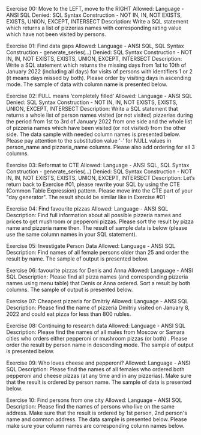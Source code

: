 Exercise 00: Move to the LEFT, move to the RIGHT
Allowed: Language - ANSI SQL
Denied: SQL Syntax Construction - NOT IN, IN, NOT EXISTS, EXISTS, UNION, EXCEPT, INTERSECT
Description: Write a SQL statement which returns a list of pizzerias names with corresponding rating value which have not been visited by persons.

Exercise 01: Find data gaps
Allowed: Language - ANSI SQL, SQL Syntax Construction - generate\_series(...)
Denied: SQL Syntax Construction - NOT IN, IN, NOT EXISTS, EXISTS, UNION, EXCEPT, INTERSECT
Description: Write a SQL statement which returns the missing days from 1st to 10th of January 2022 (including all days) for visits of persons with identifiers 1 or 2 (it means days missed by both). Please order by visiting days in ascending mode. The sample of data with column name is presented below.

Exercise 02: FULL means ‘completely filled’
Allowed: Language - ANSI SQL
Denied: SQL Syntax Construction - NOT IN, IN, NOT EXISTS, EXISTS, UNION, EXCEPT, INTERSECT
Description: Write a SQL statement that returns a whole list of person names visited (or not visited) pizzerias during the period from 1st to 3rd of January 2022 from one side and the whole list of pizzeria names which have been visited (or not visited) from the other side. The data sample with needed column names is presented below. Please pay attention to the substitution value ‘-’ for NULL values in person\_name and pizzeria\_name columns. Please also add ordering for all 3 columns.

Exercise 03: Reformat to CTE
Allowed: Language - ANSI SQL, SQL Syntax Construction - generate\_series(...)
Denied: SQL Syntax Construction - NOT IN, IN, NOT EXISTS, EXISTS, UNION, EXCEPT, INTERSECT
Description: Let’s return back to Exercise #01, please rewrite your SQL by using the CTE (Common Table Expression) pattern. Please move into the CTE part of your "day generator". The result should be similar like in Exercise #01

Exercise 04: Find favourite pizzas
Allowed: Language - ANSI SQL
Description: Find full information about all possible pizzeria names and prices to get mushroom or pepperoni pizzas. Please sort the result by pizza name and pizzeria name then. The result of sample data is below (please use the same column names in your SQL statement).

Exercise 05: Investigate Person Data
Allowed: Language - ANSI SQL
Description: Find names of all female persons older than 25 and order the result by name. The sample of output is presented below.

Exercise 06: favourite pizzas for Denis and Anna
Allowed: Language - ANSI SQL
Description: Please find all pizza names (and corresponding pizzeria names using menu table) that Denis or Anna ordered. Sort a result by both columns. The sample of output is presented below.

Exercise 07: Cheapest pizzeria for Dmitriy
Allowed: Language - ANSI SQL
Description: Please find the name of pizzeria Dmitriy visited on January 8, 2022 and could eat pizza for less than 800 rubles.

Exercise 08: Continuing to research data
Allowed: Language - ANSI SQL
Description: Please find the names of all males from Moscow or Samara cities who orders either pepperoni or mushroom pizzas (or both) . Please order the result by person name in descending mode. The sample of output is presented below.

Exercise 09: Who loves cheese and pepperoni?
Allowed: Language - ANSI SQL
Description: Please find the names of all females who ordered both pepperoni and cheese pizzas (at any time and in any pizzerias). Make sure that the result is ordered by person name. The sample of data is presented below.

Exercise 10: Find persons from one city
Allowed: Language - ANSI SQL
Description: Please find the names of persons who live on the same address. Make sure that the result is ordered by 1st person, 2nd person's name and common address. The data sample is presented below. Please make sure your column names are corresponding column names below.